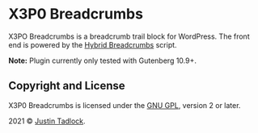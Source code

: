 # X3P0 Breadcrumbs

X3PO Breadcrumbs is a breadcrumb trail block for WordPress.  The front end is powered by the [Hybrid Breadcrumbs](https://github.com/themehybrid/hybrid-breadcrumbs) script.

**Note:** Plugin currently only tested with Gutenberg 10.9+.

## Copyright and License

X3P0 Breadcrumbs is licensed under the [GNU GPL](http://www.gnu.org/licenses/old-licenses/gpl-2.0.html), version 2 or later.

2021 &copy; [Justin Tadlock](http://justintadlock.com).
